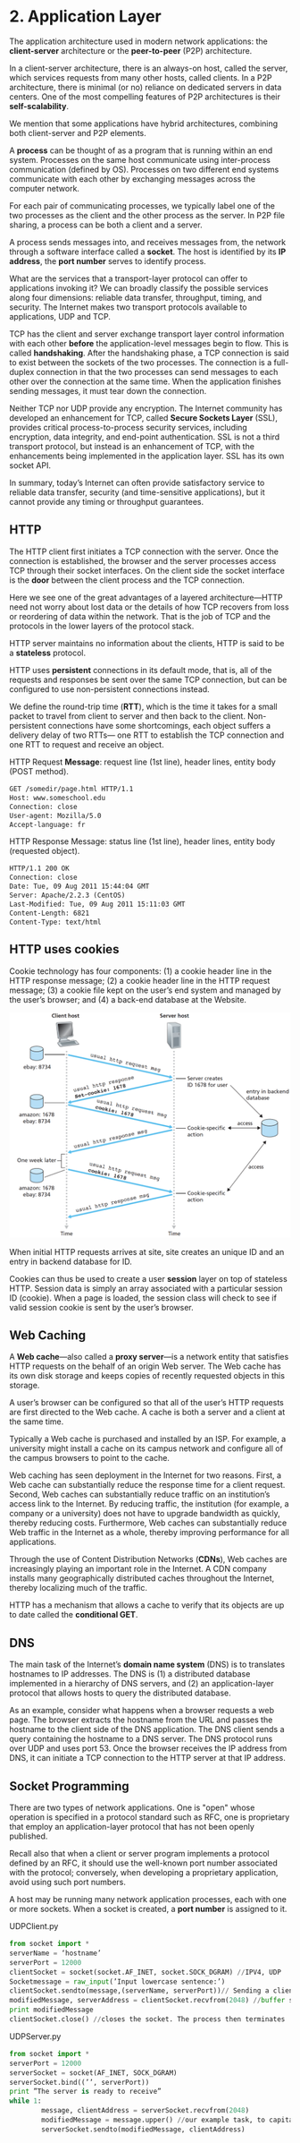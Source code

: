 # 2. Application Layer

The application architecture used in modern network applications: the **client-server** architecture or the **peer-to-peer** \(P2P\) architecture.

In a client-server architecture, there is an always-on host, called the server, which services requests from many other hosts, called clients. In a P2P architecture, there is minimal \(or no\) reliance on dedicated servers in data centers. One of the most compelling features of P2P architectures is their **self-scalability**. 

We mention that some applications have hybrid architectures, combining both client-server and P2P elements. 

A **process** can be thought of as a program that is running within an end system. Processes on the same host communicate using inter-process communication \(defined by OS\). Processes on two different end systems communicate with each other by exchanging messages across the computer network.

For each pair of communicating processes, we typically label one of the two processes as the client and the other process as the server. In P2P file sharing, a process can be both a client and a server.

A process sends messages into, and receives messages from, the network through a software interface called a **socket**. The host is identified by its **IP address**, the **port number** serves to identify process.

What are the services that a transport-layer protocol can offer to applications invoking it? We can broadly classify the possible services along four dimensions: reliable data transfer, throughput, timing, and security. The Internet makes two transport protocols available to applications, UDP and TCP.

TCP has the client and server exchange transport layer control information with each other **before** the application-level messages begin to flow. This is called **handshaking**. After the handshaking phase, a TCP connection is said to exist between the sockets of the two processes. The connection is a full-duplex connection in that the two processes can send messages to each other over the connection at the same time. When the application finishes sending messages, it must tear down the connection.

Neither TCP nor UDP provide any encryption. The Internet community has developed an enhancement for TCP, called **Secure Sockets Layer** \(SSL\), provides critical process-to-process security services, including encryption, data integrity, and end-point authentication. SSL is not a third transport protocol, but instead is an enhancement of TCP, with the enhancements being implemented in the application layer. SSL has its own socket API.

In summary, today’s Internet can often provide satisfactory service to reliable data transfer, security \(and time-sensitive applications\), but it cannot provide any timing or throughput guarantees.

## HTTP

The HTTP client first initiates a TCP connection with the server. Once the connection is established, the browser and the server processes access TCP through their socket interfaces. On the client side the socket interface is the **door** between the client process and the TCP connection.

Here we see one of the great advantages of a layered architecture—HTTP need not worry about lost data or the details of how TCP recovers from loss or reordering of data within the network. That is the job of TCP and the protocols in the lower layers of the protocol stack.

HTTP server maintains no information about the clients, HTTP is said to be a **stateless** protocol.

HTTP uses **persistent** connections in its default mode, that is, all of the requests and responses be sent over the same TCP connection, but can be configured to use non-persistent connections instead.

We define the round-trip time \(**RTT**\), which is the time it takes for a small packet to travel from client to server and then back to the client. Non-persistent connections have some shortcomings, each object suffers a delivery delay of two RTTs— one RTT to establish the TCP connection and one RTT to request and receive an object.

HTTP Request **Message**: request line \(1st line\), header lines, entity body \(POST method\).

```http
GET /somedir/page.html HTTP/1.1
Host: www.someschool.edu
Connection: close
User-agent: Mozilla/5.0
Accept-language: fr
```

HTTP Response Message: status line \(1st line\), header lines, entity body \(requested object\).

```http
HTTP/1.1 200 OK
Connection: close
Date: Tue, 09 Aug 2011 15:44:04 GMT
Server: Apache/2.2.3 (CentOS)
Last-Modified: Tue, 09 Aug 2011 15:11:03 GMT
Content-Length: 6821
Content-Type: text/html
```

## HTTP uses cookies

Cookie technology has four components: \(1\) a cookie header line in the HTTP response message; \(2\) a cookie header line in the HTTP request message; \(3\) a cookie file kept on the user’s end system and managed by the user’s browser; and \(4\) a back-end database at the Website.

![](../.gitbook/assets/screen-shot-2018-06-18-at-21.31.47.png)

When initial HTTP requests arrives at site, site creates an unique ID and an entry in backend database for ID.

Cookies can thus be used to create a user **session** layer on top of stateless HTTP. Session data is simply an array associated with a particular session ID \(cookie\). When a page is loaded, the session class will check to see if valid session cookie is sent by the user’s browser.

## Web Caching

A **Web cache**—also called a **proxy server**—is a network entity that satisfies HTTP requests on the behalf of an origin Web server. The Web cache has its own disk storage and keeps copies of recently requested objects in this storage.

A user’s browser can be configured so that all of the user’s HTTP requests are first directed to the Web cache. A cache is both a server and a client at the same time.

Typically a Web cache is purchased and installed by an ISP. For example, a university might install a cache on its campus network and configure all of the campus browsers to point to the cache.

Web caching has seen deployment in the Internet for two reasons. First, a Web cache can substantially reduce the response time for a client request. Second, Web caches can substantially reduce traffic on an institution’s access link to the Internet. By reducing traffic, the institution \(for example, a company or a university\) does not have to upgrade bandwidth as quickly, thereby reducing costs. Furthermore, Web caches can substantially reduce Web traffic in the Internet as a whole, thereby improving performance for all applications.

Through the use of Content Distribution Networks \(**CDNs**\), Web caches are increasingly playing an important role in the Internet. A CDN company installs many geographically distributed caches throughout the Internet, thereby localizing much of the traffic.

HTTP has a mechanism that allows a cache to verify that its objects are up to date called the **conditional GET**.

## DNS

The main task of the Internet’s **domain name system** \(DNS\) is to translates hostnames to IP addresses. The DNS is \(1\) a distributed database implemented in a hierarchy of DNS servers, and \(2\) an application-layer protocol that allows hosts to query the distributed database.

As an example, consider what happens when a browser requests a web page. The browser extracts the hostname from the URL and passes the hostname to the client side of the DNS application. The DNS client sends a query containing the hostname to a DNS server. The DNS protocol runs over UDP and uses port 53. Once the browser receives the IP address from DNS, it can initiate a TCP connection to the HTTP server at that IP address.

## Socket Programming

There are two types of network applications. One is "open" whose operation is specified in a protocol standard such as RFC, one is proprietary that employ an application-layer protocol that has not been openly published.

Recall also that when a client or server program implements a protocol defined by an RFC, it should use the well-known port number associated with the protocol; conversely, when developing a proprietary application, avoid using such port numbers.

A host may be running many network application processes, each with one or more sockets. When a socket is created, a **port number** is assigned to it.

UDPClient.py

```python
from socket import *
serverName = ‘hostname’
serverPort = 12000
clientSocket = socket(socket.AF_INET, socket.SOCK_DGRAM) //IPV4, UDP
Socketmessage = raw_input(’Input lowercase sentence:’)
clientSocket.sendto(message,(serverName, serverPort))// Sending a client-to-server message via a UDP socket is that simple!
modifiedMessage, serverAddress = clientSocket.recvfrom(2048) //buffer size 2048 works for most purposes
print modifiedMessage
clientSocket.close() //closes the socket. The process then terminates
```

UDPServer.py

```python
from socket import *
serverPort = 12000
serverSocket = socket(AF_INET, SOCK_DGRAM) 
serverSocket.bind((’’, serverPort))
print ”The server is ready to receive” 
while 1:        
        message, clientAddress = serverSocket.recvfrom(2048)
        modifiedMessage = message.upper() //our example task, to capitalize message
        serverSocket.sendto(modifiedMessage, clientAddress)
```




